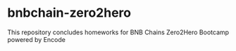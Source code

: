 # bnbchain-zero2hero
This repository concludes homeworks for BNB Chains Zero2Hero Bootcamp powered by Encode
